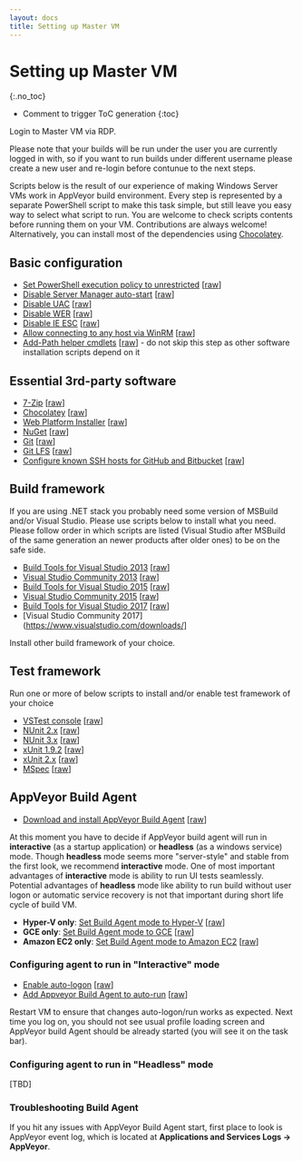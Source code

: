```yaml
---
layout: docs
title: Setting up Master VM
---
```


<!-- markdownlint-disable MD022 MD032 -->
# Setting up Master VM
{:.no_toc}

* Comment to trigger ToC generation
{:toc}
<!-- markdownlint-enable MD022 MD032 -->

Login to Master VM via RDP.

Please note that your builds will be run under the user you are currently logged in with, so if you want to run builds under different username please create a new user and re-login before contunue to the next steps.

Scripts below is the result of our experience of making Windows Server VMs work in AppVeyor build environment.
Every step is represented by a separate PowerShell script to make this task simple, but still leave you easy way to select what script to run.
You are welcome to check scripts contents before running them on your VM. Contributions are always welcome! Alternatively, you can install most of the dependencies using [Chocolatey](https://chocolatey.org/).

## Basic configuration

* [Set PowerShell execution policy to unrestricted](https://github.com/appveyor/ci/blob/master/scripts/enterprise/enable_powershell_unrestricted.ps1) [[raw](https://raw.githubusercontent.com/appveyor/ci/master/scripts/enterprise/enable_powershell_unrestricted.ps1)]
* [Disable Server Manager auto-start](https://github.com/appveyor/ci/blob/master/scripts/enterprise/disable_servermanager.ps1) [[raw](https://raw.githubusercontent.com/appveyor/ci/master/scripts/enterprise/disable_servermanager.ps1)]
* [Disable UAC](https://github.com/appveyor/ci/blob/master/scripts/enterprise/disable_uac.ps1) [[raw](https://raw.githubusercontent.com/appveyor/ci/master/scripts/enterprise/disable_uac.ps1)]
* [Disable WER](https://github.com/appveyor/ci/blob/master/scripts/enterprise/disable_wer.ps1) [[raw](https://raw.githubusercontent.com/appveyor/ci/master/scripts/enterprise/disable_wer.ps1)]
* [Disable IE ESC](https://github.com/appveyor/ci/blob/master/scripts/enterprise/disable_ie_esc.ps1) [[raw](https://raw.githubusercontent.com/appveyor/ci/master/scripts/enterprise/disable_ie_esc.ps1)]
* [Allow connecting to any host via WinRM](https://github.com/appveyor/ci/blob/master/scripts/enterprise/update_winrm_allow_hosts.ps1) [[raw](https://raw.githubusercontent.com/appveyor/ci/master/scripts/enterprise/update_winrm_allow_hosts.ps1)]
* [Add-Path helper cmdlets](https://github.com/appveyor/ci/blob/master/scripts/enterprise/install_path_utils.ps1) [[raw](https://raw.githubusercontent.com/appveyor/ci/master/scripts/enterprise/install_path_utils.ps1)] - do not skip this step as other software installation scripts depend on it
 <!--
 Disable unnecessary Windows services and Scheduler tasks
 Disable Windows automatic maintenance
 Disable Windows Updates
 -->

## Essential 3rd-party software

* [7-Zip](https://github.com/appveyor/ci/blob/master/scripts/enterprise/install_7zip.ps1) [[raw](https://raw.githubusercontent.com/appveyor/ci/master/scripts/enterprise/install_7zip.ps1)]
* [Chocolatey](https://github.com/appveyor/ci/blob/master/scripts/enterprise/install_chocolatey.ps1) [[raw](https://raw.githubusercontent.com/appveyor/ci/master/scripts/enterprise/install_chocolatey.ps1)]
* [Web Platform Installer](https://github.com/appveyor/ci/blob/master/scripts/enterprise/install_webpi.ps1) [[raw](https://raw.githubusercontent.com/appveyor/ci/master/scripts/enterprise/install_webpi.ps1)]
* [NuGet](https://github.com/appveyor/ci/blob/master/scripts/enterprise/install_nuget.ps1) [[raw](https://raw.githubusercontent.com/appveyor/ci/master/scripts/enterprise/install_nuget.ps1)]
* [Git](https://github.com/appveyor/ci/blob/master/scripts/enterprise/install_git.ps1) [[raw](https://raw.githubusercontent.com/appveyor/ci/master/scripts/enterprise/install_git.ps1)]
* [Git LFS](https://github.com/appveyor/ci/blob/master/scripts/enterprise/install_git_lfs.ps1) [[raw](https://raw.githubusercontent.com/appveyor/ci/master/scripts/enterprise/install_git_lfs.ps1)]
* [Configure known SSH hosts for GitHub and Bitbucket](https://github.com/appveyor/ci/blob/master/scripts/enterprise/add_ssh_known_hosts.ps1) [[raw](https://raw.githubusercontent.com/appveyor/ci/master/scripts/enterprise/add_ssh_known_hosts.ps1)]

## Build framework

If you are using .NET stack you probably need some version of MSBuild and/or Visual Studio. Please use scripts below to install what you need. Please follow order in which scripts are listed (Visual Studio after MSBuild of the same generation an newer products after older ones) to be on the safe side.

* [Build Tools for Visual Studio 2013](https://github.com/appveyor/ci/blob/master/scripts/enterprise/install_msbuild_tools_2013.ps1) [[raw](https://raw.githubusercontent.com/appveyor/ci/master/scripts/enterprise/install_msbuild_tools_2013.ps1)]
* [Visual Studio Community 2013](https://github.com/appveyor/ci/blob/master/scripts/enterprise/install_vs2013.ps1) [[raw](https://raw.githubusercontent.com/appveyor/ci/master/scripts/enterprise/install_vs2013.ps1)]
* [Build Tools for Visual Studio 2015](https://github.com/appveyor/ci/blob/master/scripts/enterprise/install_msbuild_tools_2015.ps1) [[raw](https://raw.githubusercontent.com/appveyor/ci/master/scripts/enterprise/install_msbuild_tools_2015.ps1)]
* [Visual Studio Community 2015](https://github.com/appveyor/ci/blob/master/scripts/enterprise/install_vs2015.ps1) [[raw](https://raw.githubusercontent.com/appveyor/ci/master/scripts/enterprise/install_vs2015.ps1)]
* [Build Tools for Visual Studio 2017](https://github.com/appveyor/ci/blob/master/scripts/enterprise/install_msbuild_tools_2017.ps1) [[raw](https://raw.githubusercontent.com/appveyor/ci/master/scripts/enterprise/install_msbuild_tools_2017.ps1)]
* [Visual Studio Community 2017](https://www.visualstudio.com/downloads/]

Install other build framework of your choice.

## Test framework

Run one or more of below scripts to install and/or enable test framework of your choice

* [VSTest console](https://github.com/appveyor/ci/blob/master/scripts/enterprise/install_vstest_console_logger.ps1) [[raw](https://raw.githubusercontent.com/appveyor/ci/master/scripts/enterprise/install_vstest_console_logger.ps1)]
* [NUnit 2.x](https://github.com/appveyor/ci/blob/master/scripts/enterprise/install_nunit.ps1) [[raw](https://raw.githubusercontent.com/appveyor/ci/master/scripts/enterprise/install_nunit.ps1)]
* [NUnit 3.x](https://github.com/appveyor/ci/blob/master/scripts/enterprise/install_nunit3.ps1) [[raw](https://raw.githubusercontent.com/appveyor/ci/master/scripts/enterprise/install_nunit3.ps1)]
* [xUnit 1.9.2](https://github.com/appveyor/ci/blob/master/scripts/enterprise/install_xunit_192.ps1) [[raw](https://raw.githubusercontent.com/appveyor/ci/master/scripts/enterprise/install_xunit_192.ps1)]
* [xUnit 2.x](https://github.com/appveyor/ci/blob/master/scripts/enterprise/install_xunit_20.ps1) [[raw](https://raw.githubusercontent.com/appveyor/ci/master/scripts/enterprise/install_xunit_20.ps1)]
* [MSpec](https://github.com/appveyor/ci/blob/master/scripts/enterprise/install_mspec.ps1) [[raw](https://raw.githubusercontent.com/appveyor/ci/master/scripts/enterprise/install_mspec.ps1)]

## AppVeyor Build Agent

* [Download and install AppVeyor Build Agent](https://github.com/appveyor/ci/blob/master/scripts/enterprise/install_appveyor_build_agent.ps1) [[raw](https://raw.githubusercontent.com/appveyor/ci/master/scripts/enterprise/install_appveyor_build_agent.ps1)]

At this moment you have to decide if AppVeyor build agent will run in **interactive** (as a startup application) or **headless** (as a windows service) mode. Though **headless** mode seems more "server-style" and stable from the first look, we recommend **interactive** mode. One of most important advantages of **interactive** mode is ability to run UI tests seamlessly. Potential advantages of **headless** mode like ability to run build without user logon or automatic service recovery is not that important during short life cycle of build VM.

* **Hyper-V only**: [Set Build Agent mode to Hyper-V](https://github.com/appveyor/ci/blob/master/scripts/enterprise/set_hyperv_build_agent_mode.ps1) [[raw](https://raw.githubusercontent.com/appveyor/ci/master/scripts/enterprise/set_hyperv_build_agent_mode.ps1)]
* **GCE only**: [Set Build Agent mode to GCE](https://github.com/appveyor/ci/blob/master/scripts/enterprise/set_gce_build_agent_mode.ps1) [[raw](https://raw.githubusercontent.com/appveyor/ci/master/scripts/enterprise/set_gce_build_agent_mode.ps1)]
* **Amazon EC2 only**: [Set Build Agent mode to Amazon EC2](https://github.com/appveyor/ci/blob/master/scripts/enterprise/set_aws_build_agent_mode.ps1) [[raw](https://raw.githubusercontent.com/appveyor/ci/master/scripts/enterprise/set_aws_build_agent_mode.ps1)]

### Configuring agent to run in "Interactive" mode

* [Enable auto-logon](https://github.com/appveyor/ci/blob/master/scripts/enterprise/enable_auto_logon.ps1) [[raw](https://raw.githubusercontent.com/appveyor/ci/master/scripts/enterprise/enable_auto_logon.ps1)]
* [Add Appveyor Build Agent to auto-run](https://github.com/appveyor/ci/blob/master/scripts/enterprise/add_appveyor_build_agent_to_auto_run.ps1) [[raw](https://raw.githubusercontent.com/appveyor/ci/master/scripts/enterprise/add_appveyor_build_agent_to_auto_run.ps1)]

Restart VM to ensure that changes auto-logon/run works as expected. Next time you log on, you should not see usual profile loading screen and AppVeyor build Agent should be already started (you will see it on the task bar).

### Configuring agent to run in "Headless" mode

[TBD]

### Troubleshooting Build Agent

If you hit any issues with AppVeyor Build Agent start, first place to look is AppVeyor event log, which is located at **Applications and Services Logs &rarr; AppVeyor**.
